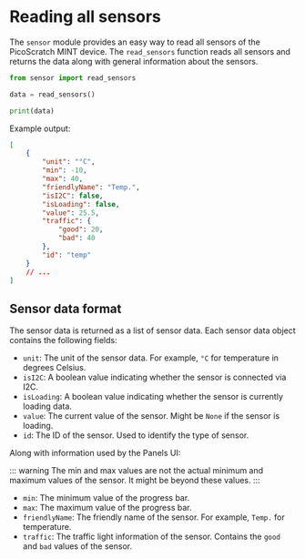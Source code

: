 # Reading all sensors

The `sensor` module provides an easy way to read all sensors of the PicoScratch MINT device. The `read_sensors` function reads all sensors and returns the data along with general information about the sensors.

```python
from sensor import read_sensors

data = read_sensors()

print(data)
```

Example output:
```json
[
	{
		"unit": "°C",
		"min": -10,
		"max": 40,
		"friendlyName": "Temp.",
		"isI2C": false,
		"isLoading": false,
		"value": 25.5,
		"traffic": {
			"good": 20,
			"bad": 40
		},
		"id": "temp"
	}
	// ...
]
```

## Sensor data format

The sensor data is returned as a list of sensor data. Each sensor data object contains the following fields:

- `unit`: The unit of the sensor data. For example, `°C` for temperature in degrees Celsius.
- `isI2C`: A boolean value indicating whether the sensor is connected via I2C.
- `isLoading`: A boolean value indicating whether the sensor is currently loading data.
- `value`: The current value of the sensor. Might be `None` if the sensor is loading.
- `id`: The ID of the sensor. Used to identify the type of sensor.

Along with information used by the Panels UI:

::: warning
The min and max values are not the actual minimum and maximum values of the sensor. It might be beyond these values.
:::
- `min`: The minimum value of the progress bar.
- `max`: The maximum value of the progress bar.
- `friendlyName`: The friendly name of the sensor. For example, `Temp.` for temperature.
- `traffic`: The traffic light information of the sensor. Contains the `good` and `bad` values of the sensor.
